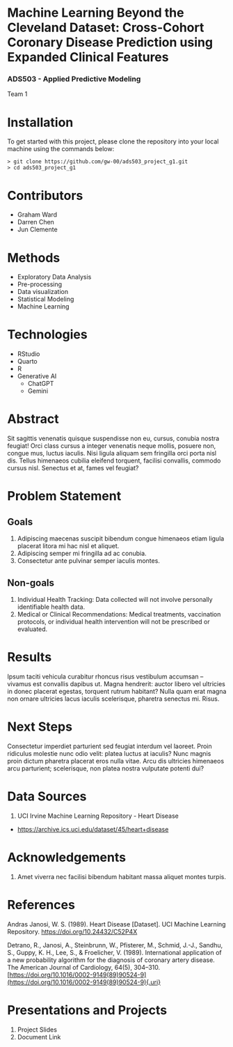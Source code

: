 # Machine Learning Beyond the Cleveland Dataset: Cross-Cohort Coronary Disease Prediction using Expanded Clinical Features

### ADS503 - Applied Predictive Modeling

Team 1

# Installation

To get started with this project, please clone the repository into your local machine using the commands below:

```{bash}
> git clone https://github.com/gw-00/ads503_project_g1.git  
> cd ads503_project_g1
```

# Contributors

-   Graham Ward
-   Darren Chen
-   Jun Clemente

# Methods

-   Exploratory Data Analysis
-   Pre-processing
-   Data visualization
-   Statistical Modeling
-   Machine Learning

# Technologies

-   RStudio
-   Quarto
-   R
-   Generative AI
    -   ChatGPT
    -   Gemini

# Abstract

Sit sagittis venenatis quisque suspendisse non eu, cursus, conubia nostra feugiat! Orci class cursus a integer venenatis neque mollis, posuere non, congue mus, luctus iaculis. Nisi ligula aliquam sem fringilla orci porta nisl dis. Tellus himenaeos cubilia eleifend torquent, facilisi convallis, commodo cursus nisl. Senectus et at, fames vel feugiat?

# Problem Statement

## Goals

1.  Adipiscing maecenas suscipit bibendum congue himenaeos etiam ligula placerat litora mi hac nisl et aliquet.
2.  Adipiscing semper mi fringilla ad ac conubia.
3.  Consectetur ante pulvinar semper iaculis montes.

## Non-goals

1.  Individual Health Tracking: Data collected will not involve personally identifiable health data.
2.  Medical or Clinical Recommendations: Medical treatments, vaccination protocols, or individual health intervention will not be prescribed or evaluated.

# Results

Ipsum taciti vehicula curabitur rhoncus risus vestibulum accumsan – vivamus est convallis dapibus ut. Magna hendrerit: auctor libero vel ultricies in donec placerat egestas, torquent rutrum habitant? Nulla quam erat magna non ornare ultricies lacus iaculis scelerisque, pharetra senectus mi. Risus.

# Next Steps

Consectetur imperdiet parturient sed feugiat interdum vel laoreet. Proin ridiculus molestie nunc odio velit: platea luctus at iaculis? Nunc magnis proin dictum pharetra placerat eros nulla vitae. Arcu dis ultricies himenaeos arcu parturient; scelerisque, non platea nostra vulputate potenti dui?

# Data Sources

1.  UCI Irvine Machine Learning Repository - Heart Disease

-   <https://archive.ics.uci.edu/dataset/45/heart+disease>

# Acknowledgements

1.  Amet viverra nec facilisi bibendum habitant massa aliquet montes turpis.

# References

Andras Janosi, W. S. (1989). Heart Disease [Dataset]. UCI Machine Learning Repository. <https://doi.org/10.24432/C52P4X>

Detrano, R., Janosi, A., Steinbrunn, W., Pfisterer, M., Schmid, J.-J., Sandhu, S., Guppy, K. H., Lee, S., & Froelicher, V. (1989). International application of a new probability algorithm for the diagnosis of coronary artery disease. The American Journal of Cardiology, 64(5), 304–310. [https://doi.org/10.1016/0002-9149(89)90524-9](https://doi.org/10.1016/0002-9149(89)90524-9){.uri}

# Presentations and Projects

1.  Project Slides
2.  Document Link
